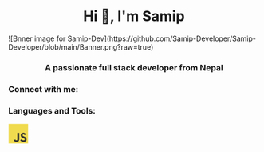 <h1 align="center">Hi 👋, I'm Samip</h1>
![Bnner image for Samip-Dev](https://github.com/Samip-Developer/Samip-Developer/blob/main/Banner.png?raw=true)
<h3 align="center">A passionate full stack developer from Nepal</h3>

<h3 align="left">Connect with me:</h3>
<p align="left">
</p>

<h3 align="left">Languages and Tools:</h3>
<p align="left"> <a href="https://developer.mozilla.org/en-US/docs/Web/JavaScript" target="_blank" rel="noreferrer"> <img src="https://raw.githubusercontent.com/devicons/devicon/master/icons/javascript/javascript-original.svg" alt="javascript" width="40" height="40"/> </a> </p>

